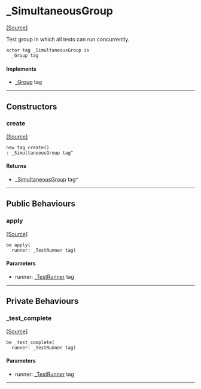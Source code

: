 # _SimultaneousGroup
<span class="source-link">[[Source]](src/ponytest/_group.md#L51)</span>

Test group in which all tests can run concurrently.


```pony
actor tag _SimultaneousGroup is
  _Group tag
```

#### Implements

* [_Group](ponytest-_Group.md) tag

---

## Constructors

### create
<span class="source-link">[[Source]](src/ponytest/_group.md#L51)</span>


```pony
new tag create()
: _SimultaneousGroup tag^
```

#### Returns

* [_SimultaneousGroup](ponytest-_SimultaneousGroup.md) tag^

---

## Public Behaviours

### apply
<span class="source-link">[[Source]](src/ponytest/_group.md#L56)</span>


```pony
be apply(
  runner: _TestRunner tag)
```
#### Parameters

*   runner: [_TestRunner](ponytest-_TestRunner.md) tag

---

## Private Behaviours

### _test_complete
<span class="source-link">[[Source]](src/ponytest/_group.md#L60)</span>


```pony
be _test_complete(
  runner: _TestRunner tag)
```
#### Parameters

*   runner: [_TestRunner](ponytest-_TestRunner.md) tag

---

